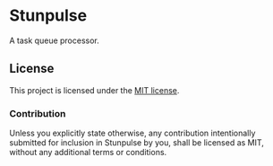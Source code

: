 # Stunpulse

A task queue processor.

## License

This project is licensed under the [MIT license].

[MIT license]: https://github.com/semirix/stunpulse/blob/master/LICENSE

### Contribution

Unless you explicitly state otherwise, any contribution intentionally submitted
for inclusion in Stunpulse by you, shall be licensed as MIT, without any
additional terms or conditions.

